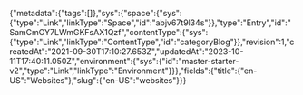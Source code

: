 {"metadata":{"tags":[]},"sys":{"space":{"sys":{"type":"Link","linkType":"Space","id":"abjv67t9l34s"}},"type":"Entry","id":"SamCmOY7LWmGKFsAX1Qzf","contentType":{"sys":{"type":"Link","linkType":"ContentType","id":"categoryBlog"}},"revision":1,"createdAt":"2021-09-30T17:10:27.653Z","updatedAt":"2023-10-11T17:40:11.050Z","environment":{"sys":{"id":"master-starter-v2","type":"Link","linkType":"Environment"}}},"fields":{"title":{"en-US":"Websites"},"slug":{"en-US":"websites"}}}